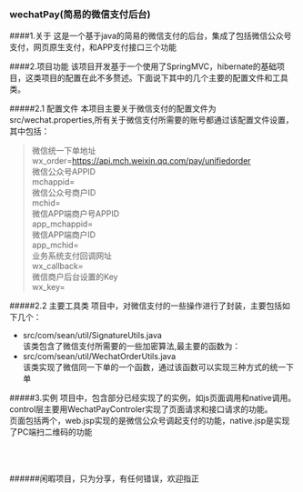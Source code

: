 ### wechatPay(简易的微信支付后台)
####1.关于
这是一个基于java的简易的微信支付的后台，集成了包括微信公众号支付，网页原生支付，和APP支付接口三个功能<br/>

####2.项目功能
该项目开发基于一个使用了SpringMVC，hibernate的基础项目，这类项目的配置在此不多赘述。下面说下其中的几个主要的配置文件和工具类。

#####2.1 配置文件
本项目主要关于微信支付的配置文件为src/wechat.properties,所有关于微信支付所需要的账号都通过该配置文件设置，其中包括：
>微信统一下单地址<br/>
>wx_order=https://api.mch.weixin.qq.com/pay/unifiedorder<br/>
>微信公众号APPID<br/>
>mchappid=<br/>
>微信公众号商户ID<br/>
>mchid=<br/>
>微信APP端商户号APPID<br/>
>app_mchappid=<br/>
>微信APP端商户ID<br/>
>app_mchid=<br/>
>业务系统支付回调网址<br/>
>wx_callback=<br/>
>微信商户后台设置的Key<br/>
>wx_key=<br/>

#####2.2 主要工具类
项目中，对微信支付的一些操作进行了封装，主要包括如下几个：<br/>
* src/com/sean/util/SignatureUtils.java<br/>
该类包含了微信支付所需要的一些加密算法,最主要的函数为：
* src/com/sean/util/WechatOrderUtils.java<br/>
该类实现了微信同一下单的一个函数，通过该函数可以实现三种方式的统一下单

#####3.实例
项目中，包含部分已经实现了的实例，如js页面调用和native调用。<br/>
control层主要用WechatPayControler实现了页面请求和接口请求的功能。<br/>
页面包括两个，web.jsp实现的是微信公众号调起支付的功能，native.jsp是实现了PC端扫二维码的功能

<br/>
<br/>


######闲暇项目，只为分享，有任何错误，欢迎指正
